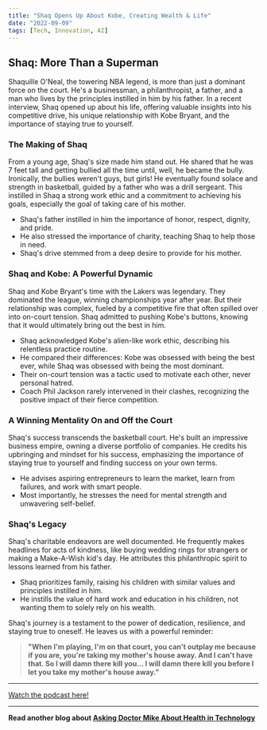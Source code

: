 ```yaml
---
title: "Shaq Opens Up About Kobe, Creating Wealth & Life"
date: "2022-09-09"
tags: [Tech, Innovation, AI]
---
```


## Shaq: More Than a Superman

Shaquille O'Neal, the towering NBA legend, is more than just a dominant force on the court. He's a businessman, a philanthropist, a father, and a man who lives by the principles instilled in him by his father. In a recent interview, Shaq opened up about his life, offering valuable insights into his competitive drive, his unique relationship with Kobe Bryant, and the importance of staying true to yourself. 

### The Making of Shaq

From a young age, Shaq's size made him stand out. He shared that he was 7 feet tall and getting bullied all the time until, well, he became the bully. Ironically, the bullies weren't guys, but girls! He eventually found solace and strength in basketball, guided by a father who was a drill sergeant. This instilled in Shaq a strong work ethic and a commitment to achieving his goals, especially the goal of taking care of his mother. 

* Shaq's father instilled in him the importance of honor, respect, dignity, and pride. 
* He also stressed the importance of charity, teaching Shaq to help those in need. 
* Shaq's drive stemmed from a deep desire to provide for his mother. 

### Shaq and Kobe: A Powerful Dynamic

Shaq and Kobe Bryant's time with the Lakers was legendary. They dominated the league, winning championships year after year. But their relationship was complex, fueled by a competitive fire that often spilled over into on-court tension. Shaq admitted to pushing Kobe's buttons, knowing that it would ultimately bring out the best in him. 

* Shaq acknowledged Kobe's alien-like work ethic, describing his relentless practice routine. 
* He compared their differences: Kobe was obsessed with being the best ever, while Shaq was obsessed with being the most dominant.
* Their on-court tension was a tactic used to motivate each other, never personal hatred.
* Coach Phil Jackson rarely intervened in their clashes, recognizing the positive impact of their fierce competition. 

### A Winning Mentality On and Off the Court

Shaq's success transcends the basketball court. He's built an impressive business empire, owning a diverse portfolio of companies.  He credits his upbringing and mindset for his success, emphasizing the importance of staying true to yourself and finding success on your own terms. 

* He advises aspiring entrepreneurs to learn the market, learn from failures, and work with smart people. 
* Most importantly, he stresses the need for mental strength and unwavering self-belief. 

### Shaq's Legacy

Shaq's charitable endeavors are well documented. He frequently makes headlines for acts of kindness, like buying wedding rings for strangers or making a Make-A-Wish kid's day. He attributes this philanthropic spirit to lessons learned from his father. 

* Shaq prioritizes family, raising his children with similar values and principles instilled in him. 
* He instills the value of hard work and education in his children, not wanting them to solely rely on his wealth. 

Shaq's journey is a testament to the power of dedication, resilience, and staying true to oneself.  He leaves us with a powerful reminder:

> **"When I'm playing, I'm on that court, you can't outplay me because if you are, you're taking my mother's house away. And I can't have that. So I will damn there kill you... I will damn there kill you before I let you take my mother's house away."**

---

<a href="https://youtube.com/watch?v=V4VEFcff4DQ" target="_blank">Watch the podcast here!</a>


---

**Read another blog about [Asking Doctor Mike About Health in Technology](./20230623-mikevarshavski-wvfrmpodcast)**